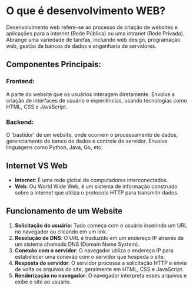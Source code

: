 # O que é desenvolvimento WEB?
Desenvolvimento web refere-se ao processo de criação de websites e aplicações para a internet (Rede Pública) ou uma intranet (Rede Privada). Abrange uma variedade de tarefas, incluindo web design, programação web, gestão de bancos de dados e engenharia de servidores.

## Componentes Principais:

### Frontend:
A parte do website que os usuários interagem diretamente. Envolve a criação de interfaces de usuário e experiências, usando tecnologias como HTML, CSS e JavaScript.​

### Backend:
O 'bastidor' de um website, onde ocorrem o processamento de dados, gerenciamento de banco de dados e controle de servidor. Envolve linguagens como Python, Java, Go, etc.

## Internet VS Web
- **Internet**: É uma rede global de computadores interconectados.
- **Web**: Ou World Wide Web, é um sistema de informação construído sobre a internet que utiliza o protocolo HTTP para transmitir dados.

## Funcionamento de um Website
1. **Solicitação do usuário**: Tudo começa com o usuário inserindo um URL no navegador ou clicando em um link.​
2. **Resolução de DNS**: O URL é traduzido em um endereço IP através de um sistema chamado DNS (Domain Name System).​
3. **Conexão com o servidor**: O navegador utiliza o endereço IP para estabelecer uma conexão com o servidor que hospeda o site.​
4. **Resposta do servidor**: O servidor processa a solicitação HTTP e envia de volta os arquivos do site, geralmente em HTML, CSS e JavaScript.​
5. **Renderização no navegador**: O navegador interpreta esses arquivos e exibe o site ao usuário.
